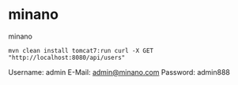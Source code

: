 minano
======

minano

`mvn clean install tomcat7:run
curl -X GET "http://localhost:8080/api/users"
`

Username: admin
E-Mail: admin@minano.com
Password: admin888